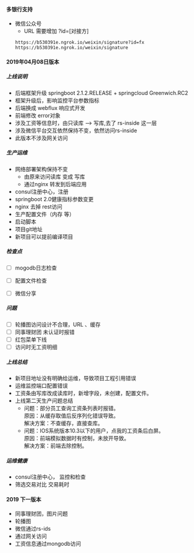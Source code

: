 
#### 多银行支持
- 微信公众号 
   - URL 需要增加  ?id=[对接方]
   ```
   https://b530391e.ngrok.io/weixin/signature?id=fx
   https://b530391e.ngrok.io/weixin/signature
   ```  
   



#### 2019年04月08日版本
##### 上线说明
- 后端框架升级 springboot 2.1.2.RELEASE + springcloud Greenwich.RC2 
- 框架升级后，影响监控平台参数指标
- 后端换成 webflux 响应式开发
- 前端修改 error对象
- 涉及工资等信息时，由只读库 --> 写库,去了 rs-inside 这一层
- 涉及微信平台交互依然保持不变，依然访问rs-inside
- 此版本不涉及网关访问

##### 生产运维
- 网络部署架构保持不变
   - 由原来访问读库 变成 写库
   - 通过nginx 转发到后端应用
- consul注册中心，注册
- springboot 2.0健康指标参数变更
- nginx 去掉 rest访问
- 生产配置文件（内存 等）
- 启动脚本
- 项目git地址
- 新项目可以提前编译项目


##### 检查点
- [ ] mogodb日志检查
- [ ] 配置文件检查
- [ ] 微信分享


##### 问题
- [ ] 轮播图访问设计不合理，URL 、缓存
- [ ] 同事理财团 未认证时报错
- [ ] 红包菜单下线
- [ ] 访问时无工资明细

##### 上线总结
- 新项目地址没有明确给运维，导致项目工程引用错误
- 运维监控端口配置错误
- 工资条由写库改成读库时，新增字段，未创建，配置文件。
- 上线第二天生产问题总结
  - 问题：部分员工查询工资条列表时报错。  
    原因：从缓存取值后反序列化错误导致。  
    解决方案：不查缓存，直接查库。
  - 问题：IOS系统版本10.3以下的用户，点我的工资条后白屏。  
    原因：前端模拟数据时有控制，未放开导致。  
    解决方案：前端去除控制。


##### 运维健康
- consul注册中心， 监控和检查
- 筛选交易对比 交易耗时





#### 2019 下一版本
- 同事理财团，图片问题
- 轮播图
- 微信通过rs-ids
- 通过网关访问
- 工资信息通过mongodb访问